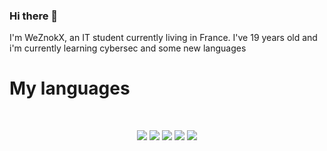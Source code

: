 ### Hi there 👋

I'm WeZnokX, an IT student currently living in France. I've 19 years old and i'm currently learning cybersec and some new languages

# My languages

<br>

<p>
  <div align="center">
      <img src="https://img.shields.io/badge/JavaScript-F7DF1E?style=for-the-badge&logo=javascript&logoColor=black">
      <img src="https://img.shields.io/badge/Node.js-43853D?style=for-the-badge&logo=node.js&logoColor=white">
      <img src="https://img.shields.io/badge/python-3670A0?style=for-the-badge&logo=python&logoColor=ffdd54">
      <img src="https://img.shields.io/badge/Java-ED8B00?style=for-the-badge&logo=openjdk&logoColor=white">
      <img src="https://shields.io/badge/TypeScript-3178C6?logo=TypeScript&logoColor=FFF&style=flat-square">
  </div>
</p>
